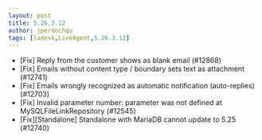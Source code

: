 ```yaml
---
layout: post
title: 5.26.3.12
author: jperdochqu
tags: [ladesk,LiveAgent,5.26.3.12]
---
```


- [Fix] Reply from the customer shows as blank email (#12868)
- [Fix] Emails without content type / boundary sets text as attachment (#12741)
- [Fix] Emails wrongly recognized as automatic notification (auto-replies) (#12703)
- [Fix] Invalid parameter number: parameter was not defined at MySQLFileLinkRepository (#12545)
- [Fix][Standalone] Standalone with MariaDB cannot update to 5.25 (#12740)
